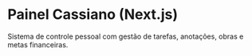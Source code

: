 # Painel Cassiano (Next.js)

Sistema de controle pessoal com gestão de tarefas, anotações, obras e metas financeiras.
